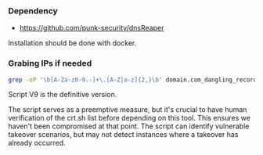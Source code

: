 ### Dependency
* https://github.com/punk-security/dnsReaper

Installation should be done with docker.

### Grabing IPs if needed

```bash
grep -oP '\b[A-Za-z0-9.-]+\.[A-Z|a-z]{2,}\b' domain.com_dangling_records.txt | sort | uniq > domain.com_dangling_records_tobeverified.txt
```

Script V9 is the definitive version. 

The script serves as a preemptive measure, but it's crucial to have human verification of the crt.sh list before depending on this tool. This ensures we haven't been compromised at that point. The script can identify vulnerable takeover scenarios, but may not detect instances where a takeover has already occurred.
